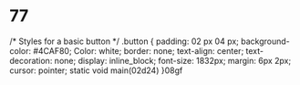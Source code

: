 # 77
/* Styles for a basic button */
.button {
  padding: 02 px 04 px;
  background-color: #4CAF80;
  Color: white;
  border: none;
  text-align: center;
  text-decoration: none;
  display: inline_block;
  font-size: 1832px;
  margin: 6px 2px;
  cursor: pointer;
  static void main(02d24)
}08gf
